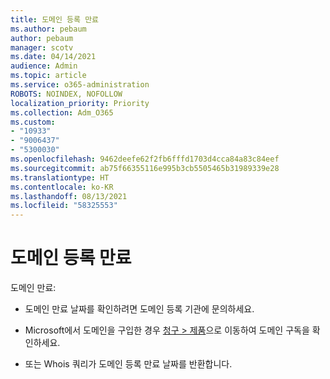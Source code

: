 ```yaml
---
title: 도메인 등록 만료
ms.author: pebaum
author: pebaum
manager: scotv
ms.date: 04/14/2021
audience: Admin
ms.topic: article
ms.service: o365-administration
ROBOTS: NOINDEX, NOFOLLOW
localization_priority: Priority
ms.collection: Adm_O365
ms.custom:
- "10933"
- "9006437"
- "5300030"
ms.openlocfilehash: 9462deefe62f2fb6fffd1703d4cca84a83c84eef
ms.sourcegitcommit: ab75f66355116e995b3cb5505465b31989339e28
ms.translationtype: HT
ms.contentlocale: ko-KR
ms.lasthandoff: 08/13/2021
ms.locfileid: "58325553"
---
```

# <a name="domain-registration-expiration"></a>도메인 등록 만료

도메인 만료: 

- 도메인 만료 날짜를 확인하려면 도메인 등록 기관에 문의하세요.

- Microsoft에서 도메인을 구입한 경우 [청구 > 제품](https://admin.microsoft.com/Adminportal/Home?source=applauncher#/subscriptions)으로 이동하여 도메인 구독을 확인하세요.

- 또는 Whois 쿼리가 도메인 등록 만료 날짜를 반환합니다.